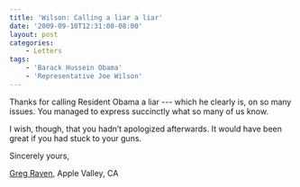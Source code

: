 ```yaml
---
title: 'Wilson: Calling a liar a liar'
date: '2009-09-10T12:31:00-08:00'
layout: post
categories:
    - Letters
tags:
    - 'Barack Hussein Obama'
    - 'Representative Joe Wilson'
---
```


Thanks for calling Resident Obama a liar --- which he clearly is, on so many issues. You managed to express succinctly what so many of us know.

I wish, though, that you hadn’t apologized afterwards. It would have been great if you had stuck to your guns.

Sincerely yours,

[Greg Raven](https://www.gregraven.org/), Apple Valley, CA